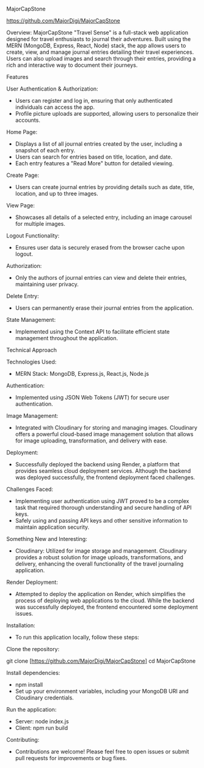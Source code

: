 MajorCapStone

https://github.com/MajorDigi/MajorCapStone

Overview:
MajorCapStone "Travel Sense" is a full-stack web application designed for travel enthusiasts to journal their adventures. Built using the MERN (MongoDB, Express, React, Node) stack, the app allows users to create, view, and manage journal entries detailing their travel experiences. Users can also upload images and search through their entries, providing a rich and interactive way to document their journeys.

Features

User Authentication & Authorization:
- Users can register and log in, ensuring that only authenticated individuals can access the app.
- Profile picture uploads are supported, allowing users to personalize their accounts.

Home Page:
- Displays a list of all journal entries created by the user, including a snapshot of each entry.
- Users can search for entries based on title, location, and date.
- Each entry features a "Read More" button for detailed viewing.

Create Page:
- Users can create journal entries by providing details such as date, title, location, and up to three images.

View Page:
- Showcases all details of a selected entry, including an image carousel for multiple images.

Logout Functionality:
- Ensures user data is securely erased from the browser cache upon logout.

Authorization:
- Only the authors of journal entries can view and delete their entries, maintaining user privacy.

Delete Entry:
- Users can permanently erase their journal entries from the application.

State Management:
- Implemented using the Context API to facilitate efficient state management throughout the application.

Technical Approach

Technologies Used:
- MERN Stack: MongoDB, Express.js, React.js, Node.js

Authentication: 
- Implemented using JSON Web Tokens (JWT) for secure user authentication.

Image Management: 
- Integrated with Cloudinary for storing and managing images. Cloudinary offers a powerful cloud-based image management solution that allows for image uploading, transformation, and delivery with ease.

Deployment:
- Successfully deployed the backend using Render, a platform that provides seamless cloud deployment services. Although the backend was deployed successfully, the frontend deployment faced challenges.

Challenges Faced:
- Implementing user authentication using JWT proved to be a complex task that required thorough understanding and secure handling of API keys.
- Safely using and passing API keys and other sensitive information to maintain application security.

Something New and Interesting:
- Cloudinary: Utilized for image storage and management. Cloudinary provides a robust solution for image uploads, transformations, and delivery,   enhancing the overall functionality of the travel journaling application.

Render Deployment: 
- Attempted to deploy the application on Render, which simplifies the process of deploying web applications to the cloud. While the backend was  successfully deployed, the frontend encountered some deployment issues.

Installation:
- To run this application locally, follow these steps:

Clone the repository:

git clone [https://github.com/MajorDigi/MajorCapStone]
cd MajorCapStone

Install dependencies:
- npm install
- Set up your environment variables, including your MongoDB URI and Cloudinary credentials.

Run the application:
- Server: node index.js
- Client: npm run build

Contributing:
- Contributions are welcome! Please feel free to open issues or submit pull requests for improvements or bug fixes.
